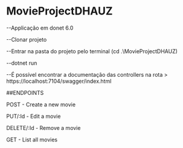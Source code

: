 # MovieProjectDHAUZ

--Applicação em donet 6.0

--Clonar projeto

--Entrar na pasta do projeto pelo terminal (cd .\MovieProjectDHAUZ\)

--dotnet run

--É possível encontrar a documentação das controllers na rota > https://localhost:7104/swagger/index.html

##ENDPOINTS

  POST - Create a new movie 
  
  PUT/:Id - Edit a movie
  
  DELETE/:Id - Remove a movie
  
  GET - List all movies
  
